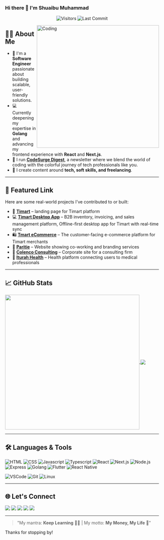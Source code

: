 ### Hi there 👋 I'm Shuaibu Muhammad

<p align="center">
<img alt="Visitors" src="https://komarev.com/ghpvc/?username=shuaibu78&style=flat&labelColor=black&logo=github&label=PROFILE+VIEWS&color=29bf12"/>
<img alt="Last Commit" src="https://img.shields.io/github/last-commit/shuaibu78/shuaibu78?logo=markdown&label=LAST+UPDATE&color=29bf12&style=flat">
</p>

<img align="right" alt="Coding" width="400" src="https://media.giphy.com/media/Y4ak9Ki2GZCbJxAnJD/giphy.gif">

## 👨‍💻 About Me

- 🎯 I'm a **Software Engineer** passionate about building scalable, user-friendly solutions.
- 💻 Currently deepening my expertise in **Golang** and advancing my frontend experience with **React** and **Next.js**.
- 📰 I run [**CodeSurge Digest**](https://www.linkedin.com/newsletters/7147723670411530240/), a newsletter where we blend the world of coding with the colorful journey of tech professionals like you.
- 🎥 I create content around **tech, soft skills, and freelancing**.

---

## 🔗 Featured Link

Here are some real-world projects I've contributed to or built:

- 🛒 **[Timart](https://gettimart.com/)** – landing page for Timart platform
- 💻 **[Timart Desktop App](https://gettimart.com/download)** – B2B inventory, invoicing, and sales management platform, Offline-first desktop app for Timart with real-time sync
- 🛍 **[Tmart eCommerce](https://tmart.com.ng/)** – The customer-facing e-commerce platform for Timart merchants
- 🏦 **[Paritie](https://paritie.com/)** – Website showing co-working and branding services
- 🧠 **[Colenco Consulting](https://colencoconsulting.com/)** – Corporate site for a consulting firm
- 🏥 **[Iturah Health](https://www.iturah.health/)** – Health platform connecting users to medical professionals

---

## 📈 GitHub Stats

<a href="https://github.com/shuaibu78">
  <img width="440" align="center" src="https://github-readme-stats.vercel.app/api?username=shuaibu78&show_icons=true&include_all_commits=true&theme=blue-green&count_private=true" />
</a>
<a href="https://github.com/shuaibu78/github-readme-stats">
  <img align="center" src="https://github-readme-stats.anuraghazra1.vercel.app/api/top-langs/?username=shuaibu78&layout=compact&theme=blue-green" />
</a>

---

## 🛠️ Languages & Tools

![HTML](https://img.shields.io/badge/html-%23E34F26.svg?&style=for-the-badge&logo=html5&logoColor=white)
![CSS](https://img.shields.io/badge/css-%231572B6.svg?&style=for-the-badge&logo=css3&logoColor=white)
![Javascript](https://img.shields.io/badge/-Javascript-ffb400?style=for-the-badge&logo=javascript&logoColor=ffff3f)
![Typescript](https://img.shields.io/badge/typescript-%23007ACC.svg?&style=for-the-badge&logo=typescript&logoColor=white)
![React](https://img.shields.io/badge/-React-blue?style=for-the-badge&logo=react)
![Next.js](https://img.shields.io/badge/Next.js-black?style=for-the-badge&logo=next.js&logoColor=white)
![Node.js](https://img.shields.io/badge/-Node.js-brightgreen?style=for-the-badge&logo=Node.js&logoColor=white)
![Express](https://img.shields.io/badge/Express-000000?style=for-the-badge&logo=express&logoColor=white)
![Golang](https://img.shields.io/badge/Golang-00ADD8?style=for-the-badge&logo=go&logoColor=white)
![Flutter](https://img.shields.io/badge/Flutter-02569B?style=for-the-badge&logo=flutter&logoColor=white)
![React Native](https://img.shields.io/badge/React%20Native-20232A?style=for-the-badge&logo=react-native&logoColor=61DAFB)

![VSCode](https://img.shields.io/badge/-vscode-007ACC?style=for-the-badge&logo=visual-studio-code)
![Git](https://img.shields.io/badge/git-%23F05032.svg?&style=for-the-badge&logo=git&logoColor=white)
![Linux](https://img.shields.io/badge/-linux-FCC624?style=for-the-badge&logo=linux&logoColor=black)

---

## 🌐 Let's Connect

[<img src="https://img.shields.io/badge/LinkedIn-devshuaib-informational?style=for-the-badge&labelColor=black&logo=linkedin&logoColor=0077b5&&color=0077b5"/>](https://www.linkedin.com/in/devshuaib/)
[<img src="https://img.shields.io/badge/Gmail-devshuaib@gmail.com-informational?style=for-the-badge&labelColor=black&logoColor=d14836&logo=gmail&color=d14836"/>](mailto:devshuaib@gmail.com)
[<img src="https://img.shields.io/badge/Github-shuaibu78-informational?style=for-the-badge&labelColor=black&logo=github&color=7d88e6"/>](https://github.com/shuaibu78)
[<img src="https://img.shields.io/badge/Twitter-@the_shuaib-informational?style=for-the-badge&labelColor=black&logo=twitter&logoColor=#1DA1F2&color=1da1f2"/>](https://twitter.com/the_shuaib)
[<img src="https://img.shields.io/badge/Instagram-@thebytejourney-informational?style=for-the-badge&labelColor=black&logo=instagram&color=E1306C"/>](https://instagram.com/thebytejourney)

---

> "My mantra: **Keep Learning** 👨‍🎓 | My motto: **My Money, My Life** 💼"

Thanks for stopping by!
